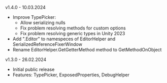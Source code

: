 v1.4.0 - 10.03.2024
- Improve TypePicker:
	- Allow serializing nulls
	- Fix problem resolving methods for custom options
	- Fix problem resolving generic types in Unity 2023
- Add ".Editor" to namespeces of EditorHelper and SerializedReferenceFixerWindow
- Rename EditorHelper.GetGetterMethod method to GetMethodOnObject

v1.3.0 - 26.02.2024
- Initial public release
- Features: TypePicker, ExposedProperties, DebugHelper